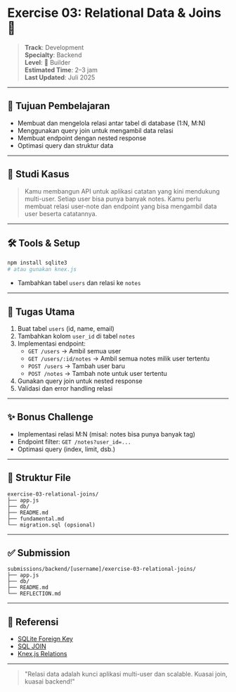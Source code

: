 # Exercise 03: Relational Data & Joins 🔗

> **Track**: Development  
> **Specialty**: Backend  
> **Level**: 🌳 Builder  
> **Estimated Time**: 2–3 jam  
> **Last Updated**: Juli 2025

---

## 🎯 Tujuan Pembelajaran

- Membuat dan mengelola relasi antar tabel di database (1:N, M:N)
- Menggunakan query join untuk mengambil data relasi
- Membuat endpoint dengan nested response
- Optimasi query dan struktur data

---

## 📖 Studi Kasus

> Kamu membangun API untuk aplikasi catatan yang kini mendukung multi-user. Setiap user bisa punya banyak notes. Kamu perlu membuat relasi user-note dan endpoint yang bisa mengambil data user beserta catatannya.

---

## 🛠 Tools & Setup

```bash
npm install sqlite3
# atau gunakan knex.js
```

- Tambahkan tabel `users` dan relasi ke `notes`

---

## 🔧 Tugas Utama

1. Buat tabel `users` (id, name, email)
2. Tambahkan kolom `user_id` di tabel `notes`
3. Implementasi endpoint:
   - `GET /users` → Ambil semua user
   - `GET /users/:id/notes` → Ambil semua notes milik user tertentu
   - `POST /users` → Tambah user baru
   - `POST /notes` → Tambah note untuk user tertentu
4. Gunakan query join untuk nested response
5. Validasi dan error handling relasi

---

## ✨ Bonus Challenge

- Implementasi relasi M:N (misal: notes bisa punya banyak tag)
- Endpoint filter: `GET /notes?user_id=...`
- Optimasi query (index, limit, dsb.)

---

## 📁 Struktur File

```
exercise-03-relational-joins/
├── app.js
├── db/
├── README.md
├── fundamental.md
└── migration.sql (opsional)
```

---

## ✅ Submission

```
submissions/backend/[username]/exercise-03-relational-joins/
├── app.js
├── db/
├── README.md
└── REFLECTION.md
```

---

## 🔗 Referensi
- [SQLite Foreign Key](https://www.sqlitetutorial.net/sqlite-foreign-key/)
- [SQL JOIN](https://www.sqlitetutorial.net/sqlite-inner-join/)
- [Knex.js Relations](https://knexjs.org/guide/relations.html)

---

> "Relasi data adalah kunci aplikasi multi-user dan scalable. Kuasai join, kuasai backend!" 